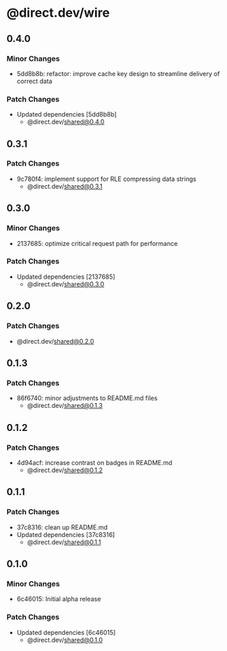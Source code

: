 # @direct.dev/wire

## 0.4.0

### Minor Changes

- 5dd8b8b: refactor: improve cache key design to streamline delivery of correct data

### Patch Changes

- Updated dependencies [5dd8b8b]
  - @direct.dev/shared@0.4.0

## 0.3.1

### Patch Changes

- 9c780f4: implement support for RLE compressing data strings
  - @direct.dev/shared@0.3.1

## 0.3.0

### Minor Changes

- 2137685: optimize critical request path for performance

### Patch Changes

- Updated dependencies [2137685]
  - @direct.dev/shared@0.3.0

## 0.2.0

### Patch Changes

- @direct.dev/shared@0.2.0

## 0.1.3

### Patch Changes

- 86f6740: minor adjustments to README.md files
  - @direct.dev/shared@0.1.3

## 0.1.2

### Patch Changes

- 4d94acf: increase contrast on badges in README.md
  - @direct.dev/shared@0.1.2

## 0.1.1

### Patch Changes

- 37c8316: clean up README.md
- Updated dependencies [37c8316]
  - @direct.dev/shared@0.1.1

## 0.1.0

### Minor Changes

- 6c46015: Initial alpha release

### Patch Changes

- Updated dependencies [6c46015]
  - @direct.dev/shared@0.1.0
